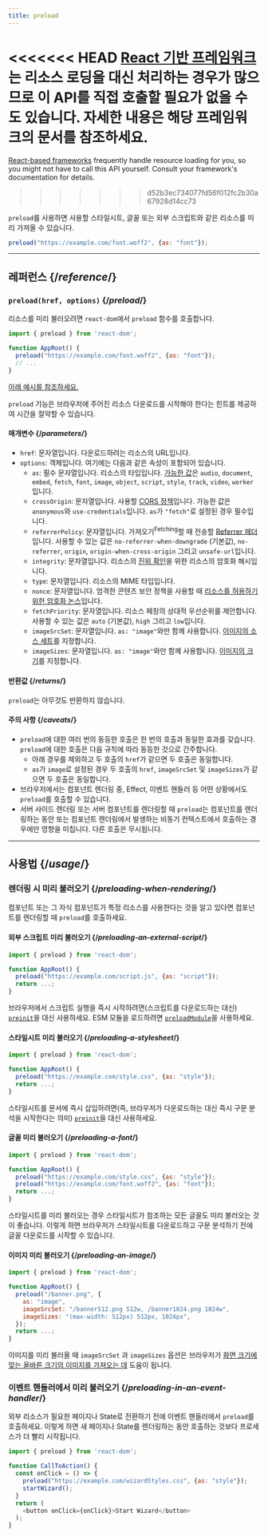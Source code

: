 ```yaml
---
title: preload
---
```


<Note>

<<<<<<< HEAD
[React 기반 프레임워크](/learn/start-a-new-react-project)는 리소스 로딩을 대신 처리하는 경우가 많으므로 이 API를 직접 호출할 필요가 없을 수도 있습니다. 자세한 내용은 해당 프레임워크의 문서를 참조하세요.
=======
[React-based frameworks](/learn/creating-a-react-app) frequently handle resource loading for you, so you might not have to call this API yourself. Consult your framework's documentation for details.
>>>>>>> d52b3ec734077fd56f012fc2b30a67928d14cc73

</Note>

<Intro>

`preload`를 사용하면 사용할 스타일시트, 글꼴 또는 외부 스크립트와 같은 리소스를 미리 가져올 수 있습니다.

```js
preload("https://example.com/font.woff2", {as: "font"});
```

</Intro>

<InlineToc />

---

## 레퍼런스 {/*reference*/}

### `preload(href, options)` {/*preload*/}

리소스를 미리 불러오려면 `react-dom`에서 `preload` 함수를 호출합니다.

```js
import { preload } from 'react-dom';

function AppRoot() {
  preload("https://example.com/font.woff2", {as: "font"});
  // ...
}

```

[아래 예시를 참조하세요.](#usage)

`preload` 기능은 브라우저에 주어진 리소스 다운로드를 시작해야 한다는 힌트를 제공하여 시간을 절약할 수 있습니다.

#### 매개변수 {/*parameters*/}

* `href`: 문자열입니다. 다운로드하려는 리소스의 URL입니다.
* `options`: 객체입니다. 여기에는 다음과 같은 속성이 포함되어 있습니다.
  *  `as`: 필수 문자열입니다. 리소스의 타입입니다. [가능한 값](https://developer.mozilla.org/en-US/docs/Web/HTML/Element/link#as)은 `audio`, `document`, `embed`, `fetch`, `font`, `image`, `object`, `script`, `style`, `track`, `video`, `worker`입니다.
  *  `crossOrigin`: 문자열입니다. 사용할 [CORS 정책](https://developer.mozilla.org/en-US/docs/Web/HTML/Attributes/crossorigin)입니다. 가능한 값은 `anonymous`와 `use-credentials`입니다. `as`가 `"fetch"`로 설정된 경우 필수입니다.
  *  `referrerPolicy`: 문자열입니다. 가져오기<sup>Fetching</sup>할 때 전송할 [Referrer 헤더](https://developer.mozilla.org/en-US/docs/Web/HTML/Element/link#referrerpolicy)입니다. 사용할 수 있는 값은 `no-referrer-when-downgrade` (기본값), `no-referrer`, `origin`, `origin-when-cross-origin` 그리고 `unsafe-url`입니다.
  *  `integrity`: 문자열입니다. 리소스의 [진위 확인](https://developer.mozilla.org/en-US/docs/Web/Security/Subresource_Integrity)을 위한 리소스의 암호화 해시입니다.
  *  `type`: 문자열입니다. 리소스의 MIME 타입입니다.
  *  `nonce`: 문자열입니다. 엄격한 콘텐츠 보안 정책을 사용할 때 [리소스를 허용하기 위한 암호화 논스](https://developer.mozilla.org/en-US/docs/Web/HTML/Global_attributes/nonce)입니다.
  *  `fetchPriority`: 문자열입니다. 리소스 페칭의 상대적 우선순위를 제안합니다. 사용할 수 있는 값은 `auto` (기본값), `high` 그리고 `low`입니다.
  *  `imageSrcSet`: 문자열입니다. `as: "image"`와만 함께 사용합니다. [이미지의 소스 세트](https://developer.mozilla.org/en-US/docs/Learn/HTML/Multimedia_and_embedding/Responsive_images)를 지정합니다.
  *  `imageSizes`: 문자열입니다. `as: "image"`와만 함께 사용합니다. [이미지의 크기](https://developer.mozilla.org/en-US/docs/Learn/HTML/Multimedia_and_embedding/Responsive_images)를 지정합니다.

#### 반환값 {/*returns*/}

`preload`는 아무것도 반환하지 않습니다.

#### 주의 사항 {/*caveats*/}

* `preload`에 대한 여러 번의 동등한 호출은 한 번의 호출과 동일한 효과를 갖습니다. `preload`에 대한 호출은 다음 규칙에 따라 동등한 것으로 간주합니다.
  * 아래 경우를 제외하고 두 호출의 `href`가 같으면 두 호출은 동일합니다.
  * `as`가 `image`로 설정된 경우 두 호출의 `href`, `imageSrcSet` 및 `imageSizes`가 같으면 두 호출은 동일합니다.
* 브라우저에서는 컴포넌트 렌더링 중, Effect, 이벤트 핸들러 등 어떤 상황에서도 `preload`를 호출할 수 있습니다.
* 서버 사이드 렌더링 또는 서버 컴포넌트를 렌더링할 때 `preload`는 컴포넌트를 렌더링하는 동안 또는 컴포넌트 렌더링에서 발생하는 비동기 컨텍스트에서 호출하는 경우에만 영향을 미칩니다. 다른 호출은 무시됩니다.

---

## 사용법 {/*usage*/}

### 렌더링 시 미리 불러오기 {/*preloading-when-rendering*/}

컴포넌트 또는 그 자식 컴포넌트가 특정 리소스를 사용한다는 것을 알고 있다면 컴포넌트를 렌더링할 때 `preload`를 호출하세요.

<Recipes titleText="미리 불러오기 예시">

#### 외부 스크립트 미리 불러오기 {/*preloading-an-external-script*/}

```js
import { preload } from 'react-dom';

function AppRoot() {
  preload("https://example.com/script.js", {as: "script"});
  return ...;
}
```

브라우저에서 스크립트 실행을 즉시 시작하려면(스크립트를 다운로드하는 대신) [`preinit`](/reference/react-dom/preinit)을 대신 사용하세요. ESM 모듈을 로드하려면 [`preloadModule`](/reference/react-dom/preloadModule)을 사용하세요.

<Solution />

#### 스타일시트 미리 불러오기 {/*preloading-a-stylesheet*/}

```js
import { preload } from 'react-dom';

function AppRoot() {
  preload("https://example.com/style.css", {as: "style"});
  return ...;
}
```

스타일시트를 문서에 즉시 삽입하려면(즉, 브라우저가 다운로드하는 대신 즉시 구문 분석을 시작한다는 의미) [`preinit`](/reference/react-dom/preinit)을 대신 사용하세요.

<Solution />

#### 글꼴 미리 불러오기 {/*preloading-a-font*/}

```js
import { preload } from 'react-dom';

function AppRoot() {
  preload("https://example.com/style.css", {as: "style"});
  preload("https://example.com/font.woff2", {as: "font"});
  return ...;
}
```

스타일시트를 미리 불러오는 경우 스타일시트가 참조하는 모든 글꼴도 미리 불러오는 것이 좋습니다. 이렇게 하면 브라우저가 스타일시트를 다운로드하고 구문 분석하기 전에 글꼴 다운로드를 시작할 수 있습니다.

<Solution />

#### 이미지 미리 불러오기 {/*preloading-an-image*/}

```js
import { preload } from 'react-dom';

function AppRoot() {
  preload("/banner.png", {
    as: "image",
    imageSrcSet: "/banner512.png 512w, /banner1024.png 1024w",
    imageSizes: "(max-width: 512px) 512px, 1024px",
  });
  return ...;
}
```

이미지를 미리 불러올 때 `imageSrcSet` 과 `imageSizes` 옵션은 브라우저가 [화면 크기에 맞는 올바른 크기의 이미지를 가져오는 데](https://developer.mozilla.org/en-US/docs/Learn/HTML/Multimedia_and_embedding/Responsive_images) 도움이 됩니다.

<Solution />

</Recipes>

### 이벤트 핸들러에서 미리 불러오기 {/*preloading-in-an-event-handler*/}

외부 리소스가 필요한 페이지나 State로 전환하기 전에 이벤트 핸들러에서 `preload`를 호출하세요. 이렇게 하면 새 페이지나 State를 렌더링하는 동안 호출하는 것보다 프로세스가 더 빨리 시작됩니다.

```js
import { preload } from 'react-dom';

function CallToAction() {
  const onClick = () => {
    preload("https://example.com/wizardStyles.css", {as: "style"});
    startWizard();
  }
  return (
    <button onClick={onClick}>Start Wizard</button>
  );
}
```
